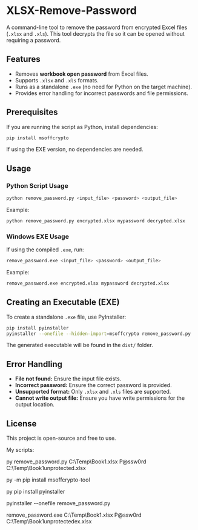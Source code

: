 # XLSX-Remove-Password

A command-line tool to remove the password from encrypted Excel files (`.xlsx` and `.xls`). This tool decrypts the file so it can be opened without requiring a password.

## Features
- Removes **workbook open password** from Excel files.
- Supports `.xlsx` and `.xls` formats.
- Runs as a standalone `.exe` (no need for Python on the target machine).
- Provides error handling for incorrect passwords and file permissions.

## Prerequisites
If you are running the script as Python, install dependencies:
```sh
pip install msoffcrypto
```

If using the EXE version, no dependencies are needed.

## Usage
### Python Script Usage
```sh
python remove_password.py <input_file> <password> <output_file>
```
Example:
```sh
python remove_password.py encrypted.xlsx mypassword decrypted.xlsx
```

### Windows EXE Usage
If using the compiled `.exe`, run:
```sh
remove_password.exe <input_file> <password> <output_file>
```
Example:
```sh
remove_password.exe encrypted.xlsx mypassword decrypted.xlsx
```

## Creating an Executable (EXE)
To create a standalone `.exe` file, use PyInstaller:
```sh
pip install pyinstaller
pyinstaller --onefile --hidden-import=msoffcrypto remove_password.py
```
The generated executable will be found in the `dist/` folder.

## Error Handling
- **File not found:** Ensure the input file exists.
- **Incorrect password:** Ensure the correct password is provided.
- **Unsupported format:** Only `.xlsx` and `.xls` files are supported.
- **Cannot write output file:** Ensure you have write permissions for the output location.

## License
This project is open-source and free to use.


My scripts:


py remove_password.py C:\Temp\Book1.xlsx P@ssw0rd C:\Temp\Book1unprotected.xlsx

py -m pip install msoffcrypto-tool

py pip install pyinstaller

pyinstaller --onefile remove_password.py

remove_password.exe C:\Temp\Book1.xlsx P@ssw0rd C:\Temp\Book1unprotectedex.xlsx